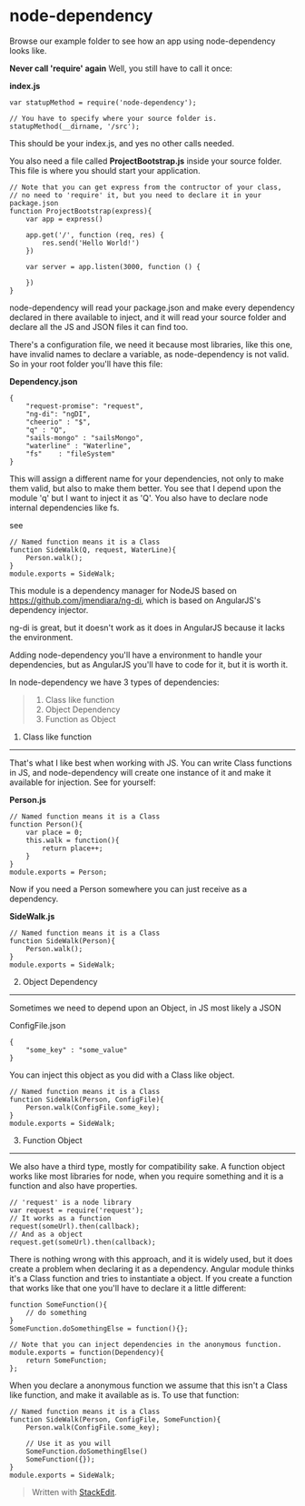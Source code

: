 node-dependency
===============

Browse our example folder to see how an app using node-dependency looks like.


**Never call 'require' again**
Well, you still have to call it once:

**index.js**

    var statupMethod = require('node-dependency');
    
    // You have to specify where your source folder is.
    statupMethod(__dirname, '/src');

This should be your index.js, and yes no other calls needed.

You also need a file called **ProjectBootstrap.js** inside your source folder.
This file is where you should start your application.

    
    // Note that you can get express from the contructor of your class,
    // no need to 'require' it, but you need to declare it in your package.json
	function ProjectBootstrap(express){
	    var app = express()

	    app.get('/', function (req, res) {
	        res.send('Hello World!')
	    })

	    var server = app.listen(3000, function () {

	    })
    }

node-dependency will read your package.json and make every dependency declared in there available to inject, and it will read your source folder and declare all the JS and JSON files it can find too.

There's a configuration file, we need it because most libraries, like this one, have invalid names to declare a variable, as node-dependency is not valid.
So in your root folder you'll have this file:

**Dependency.json**

    {
	    "request-promise": "request",
	    "ng-di": "ngDI",
	    "cheerio" : "$",
	    "q" : "Q",
	    "sails-mongo" : "sailsMongo",
	    "waterline" : "Waterline",
	    "fs"	: "fileSystem"
	}
This will assign a different name for your dependencies, not only to make them valid, but also to make them better.
You see that I depend upon the module 'q' but I want to inject it as 'Q'.
You also have to declare node internal dependencies like fs.

see

    // Named function means it is a Class
    function SideWalk(Q, request, WaterLine){
	    Person.walk();
	}
	module.exports = SideWalk;

This module is a dependency manager for NodeJS based on https://github.com/jmendiara/ng-di, which is based on AngularJS's dependency injector.

ng-di is great, but it doesn't work as it does in AngularJS because it lacks the environment.

Adding node-dependency you'll have a environment to handle your dependencies, but as AngularJS you'll have to code for it, but it is worth it.

In node-dependency we have 3 types of dependencies:

>  1. Class like function
>  2. Object Dependency
>  3. Function as Object

1. Class like function
-------
That's what I like best when working with JS. You can write Class functions in JS, and node-dependency will create one instance of it and make it available for injection.
See for yourself:

**Person.js**

    // Named function means it is a Class
    function Person(){
	    var place = 0;
		this.walk = function(){
			return place++;
		}
	}
	module.exports = Person;

Now if you need a Person somewhere you can just receive as a dependency.

**SideWalk.js**

    // Named function means it is a Class
    function SideWalk(Person){
	    Person.walk();
	}
	module.exports = SideWalk;


2. Object Dependency
-------

Sometimes we need to depend upon an Object, in JS most likely a JSON

ConfigFile.json

    {
		"some_key" : "some_value"
	}

You can inject this object as you did with a Class like object.

    // Named function means it is a Class
    function SideWalk(Person, ConfigFile){
	    Person.walk(ConfigFile.some_key);
	}
	module.exports = SideWalk;


3. Function Object
-------
We also have a third type, mostly for compatibility sake.
A function object works like most libraries for node, when you require something and it is a function and also have properties.

	// 'request' is a node library   
	var request = require('request');
	// It works as a function
	request(someUrl).then(callback);
	// And as a object
	request.get(someUrl).then(callback);

There is nothing wrong with this approach, and it is widely used, but it does create a problem when declaring it as a dependency.
Angular module thinks it's a Class function and tries to instantiate a object.
If you create a function that works like that one you'll have to declare it a little different:

    function SomeFunction(){
		// do something
	}
	SomeFunction.doSomethingElse = function(){};
	
	// Note that you can inject dependencies in the anonymous function.
	module.exports = function(Dependency){
		return SomeFunction;
	};
	
When you declare a anonymous function we assume that this isn't a Class like function, and make it available as is.
To use that function:

    // Named function means it is a Class
    function SideWalk(Person, ConfigFile, SomeFunction){
	    Person.walk(ConfigFile.some_key);
	
		// Use it as you will
		SomeFunction.doSomethingElse()
		SomeFunction({});
	}
	module.exports = SideWalk;


> Written with [StackEdit](https://stackedit.io/).
